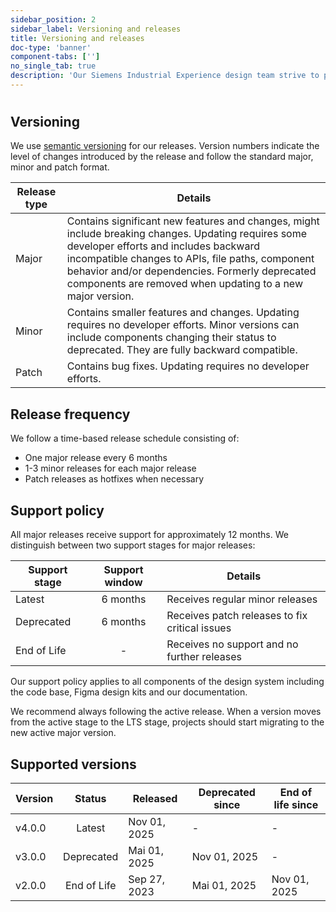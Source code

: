 ```yaml
---
sidebar_position: 2
sidebar_label: Versioning and releases
title: Versioning and releases
doc-type: 'banner'
component-tabs: ['']
no_single_tab: true
description: 'Our Siemens Industrial Experience design team strive to provide a stable and reliable system that is constantly evolving to meet your needs. This section describes our practices for new features and changes, deprecating and removing outdated features, and our long-term support for older versions.'
---
```


#

## Versioning

We use [semantic versioning](https://semver.org/) for our releases. Version numbers indicate the level of changes introduced by the release and follow the standard major, minor and patch format.

| Release type | Details                                                                                                                                                                                                                                                                                                          |
| ------------ | ---------------------------------------------------------------------------------------------------------------------------------------------------------------------------------------------------------------------------------------------------------------------------------------------------------------- |
| Major        | Contains significant new features and changes, might include breaking changes. Updating requires some developer efforts and includes backward incompatible changes to APIs, file paths, component behavior and/or dependencies. Formerly deprecated components are removed when updating to a new major version. |
| Minor        | Contains smaller features and changes. Updating requires no developer efforts. Minor versions can include components changing their status to deprecated. They are fully backward compatible.                                                                                                                    |
| Patch        | Contains bug fixes. Updating requires no developer efforts.                                                                                                                                                                                                                                                      |

## Release frequency

We follow a time-based release schedule consisting of:

- One major release every 6 months
- 1-3 minor releases for each major release
- Patch releases as hotfixes when necessary

## Support policy

All major releases receive support for approximately 12 months. We distinguish between two support stages for major releases:

| Support stage | Support window | Details                                        |
| ------------- | :------------: | ---------------------------------------------- |
| Latest        |    6 months    | Receives regular minor releases                |
| Deprecated    |    6 months    | Receives patch releases to fix critical issues |
| End of Life   |       -        | Receives no support and no further releases    |

Our support policy applies to all components of the design system including the code base, Figma design kits and our documentation.

We recommend always following the active release. When a version moves from the active stage to the LTS stage, projects should start migrating to the new active major version.

## Supported versions

| Version |   Status    | Released     | Deprecated since | End of life since |
| ------- | :---------: | ------------ | ---------------- | ----------------- |
| v4.0.0  |   Latest    | Nov 01, 2025 | -                | -                 |
| v3.0.0  | Deprecated  | Mai 01, 2025 | Nov 01, 2025     | -                 |
| v2.0.0  | End of Life | Sep 27, 2023 | Mai 01, 2025     | Nov 01, 2025      |
